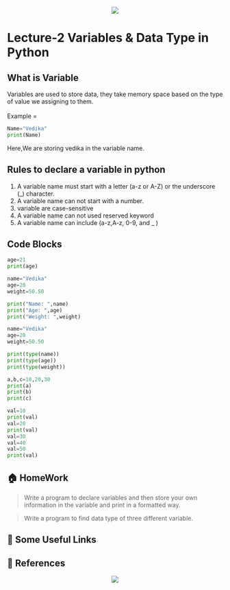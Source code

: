 <!-- HEADER -->
<p align="center">
  <img  src="./../assets/header.png?" />
</p>

# Lecture-2 Variables & Data Type in Python

## What is Variable
Variables are used to store data, they take memory space based on the type of value we assigning to them.<br><br>
 Example =

 ```python
 Name="Vedika"
 print(Name)
 ```
 Here,We are storing vedika in the variable name.

## Rules to declare a variable in python

1. A variable name must start with a letter (a-z or A-Z) or the underscore (_) character.
2. A variable name can not start with a number.
3. variable are case-sensitive
4. A variable name can not used reserved keyword
5. A variable name can include (a-z,A-z, 0-9, and _ )

## Code Blocks

```python
age=21
print(age)
```
```python
name="Vedika"
age=20
weight=50.50

print("Name: ",name)
print("Age: ",age)
print("Weight: ",weight)
```
```python
name="Vedika"
age=20
weight=50.50

print(type(name))
print(type(age))
print(type(weight))
```
```python
a,b,c=10,20,30
print(a)
print(b)
print(c)
```
```python
val=10
print(val)
val=20
print(val)
val=30
val=40
val=50
print(val)
```

## 🏠 HomeWork

> Write a program to declare variables and then store your own information in the variable and print in a formatted way.

> Write a program to find data type of three different variable.

## 🔗 Some Useful Links

## 📖 References

<!-- FOOTER -->
<p align="center">
  <img  src="./../assets/footer.png" />
</p>
